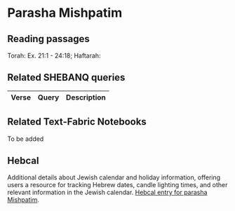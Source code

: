 # Parasha Mishpatim

## Reading passages

Torah: Ex. 21:1 - 24:18; Haftarah: 

## Related SHEBANQ queries

Verse | Query | Description
--- | --- | --- 


## Related Text-Fabric Notebooks

To be added

## Hebcal

Additional details about Jewish calendar and holiday information, offering users a resource for tracking Hebrew dates, candle lighting times, and other relevant information in the Jewish calendar. [Hebcal entry for parasha Mishpatim](https://www.hebcal.com/sedrot/mispatim).
